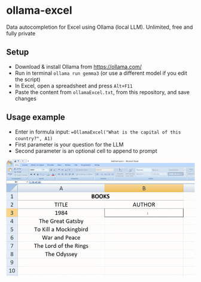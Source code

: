# ollama-excel
Data autocompletion for Excel using Ollama (local LLM). Unlimited, free and fully private

## Setup
- Download & install Ollama from https://ollama.com/
- Run in terminal `ollama run gemma3` (or use a different model if you edit the script)
- In Excel, open a spreadsheet and press `Alt+F11`
- Paste the content from `ollamaExcel.txt`, from this repository, and save changes

## Usage example
- Enter in formula input: `=OllamaExcel("What is the capital of this country?", A1)`
- First parameter is your question for the LLM
- Second parameter is an optional cell to append to prompt

![ollama-excel](ollama-excel.gif)
